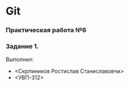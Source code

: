 # Git
### Практическая работа №6
### Задание 1.
Выполнил:
* <Скрпиников Ростислав Станиславовчи>
* <УВП-312>
